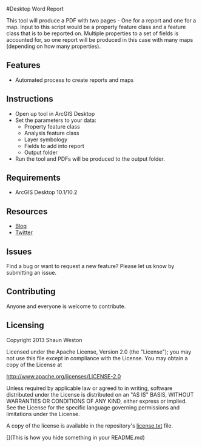 #Desktop Word Report

This tool will produce a PDF with two pages - One for a report and one for a map. Input to this script would be a property feature class and a feature class that is to be reported on. Multiple properties to a set of fields is accounted for, so one report will be produced in this case with many maps (depending on how many properties).


## Features
* Automated process to create reports and maps

## Instructions
* Open up tool in ArcGIS Desktop
* Set the parameters to your data:
	* Property feature class
	* Analysis feature class
	* Layer symbology
	* Fields to add into report
	* Output folder
* Run the tool and PDFs will be produced to the output folder.

## Requirements

* ArcGIS Desktop 10.1/10.2

## Resources

* [Blog](http://westonelli.wordpress.com)
* [Twitter](https://twitter.com/Westonelli)


## Issues

Find a bug or want to request a new feature?  Please let us know by submitting an issue.

## Contributing

Anyone and everyone is welcome to contribute. 

## Licensing
Copyright 2013 Shaun Weston

Licensed under the Apache License, Version 2.0 (the "License");
you may not use this file except in compliance with the License.
You may obtain a copy of the License at

   http://www.apache.org/licenses/LICENSE-2.0

Unless required by applicable law or agreed to in writing, software
distributed under the License is distributed on an "AS IS" BASIS,
WITHOUT WARRANTIES OR CONDITIONS OF ANY KIND, either express or implied.
See the License for the specific language governing permissions and
limitations under the License.

A copy of the license is available in the repository's [license.txt]( https://raw.github.com/alaframboise/rockstar-repo-template/master/license.txt) file.

[](This is how you hide something in your README.md)